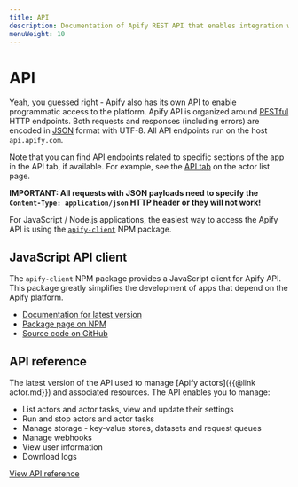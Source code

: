 ```yaml
---
title: API
description: Documentation of Apify REST API that enables integration with external applications and systems.
menuWeight: 10
---
```


# [](./api)API

Yeah, you guessed right - Apify also has its own API to enable programmatic access to the platform. Apify API is organized around [RESTful](https://en.wikipedia.org/wiki/Representational_state_transfer) HTTP endpoints. Both requests and responses (including errors) are encoded in [JSON](https://www.json.org) format with UTF-8. All API endpoints run on the host `api.apify.com`.

Note that you can find API endpoints related to specific sections of the app in the API tab, if available. For example, see the [API tab](https://my.apify.com/actors#/api) on the actor list page.

**IMPORTANT: All requests with JSON payloads need to specify the `Content-Type: application/json` HTTP header or they will not work!**

For JavaScript / Node.js applications, the easiest way to access the Apify API is using the [`apify-client`](https://docs.apify.com/api/apify-client-js/latest) NPM package.

## [](#javascript-api-client)JavaScript API client

The `apify-client` NPM package provides a JavaScript client for Apify API. This package greatly simplifies the development of apps that depend on the Apify platform.

*   [Documentation for latest version](https://docs.apify.com/api/apify-client-js/latest)
*   [Package page on NPM](https://www.npmjs.com/package/apify-client)
*   [Source code on GitHub](https://github.com/apifytech/apify-client-js)

## [](#api-reference)API reference

The latest version of the API used to manage [Apify actors]({{@link actor.md}}) and associated resources. The API enables you to manage:

*   List actors and actor tasks, view and update their settings
*   Run and stop actors and actor tasks
*   Manage storage - key-value stores, datasets and request queues
*   Manage webhooks
*   View user information
*   Download logs

[View API reference](https://docs.apify.com/api/v2)

